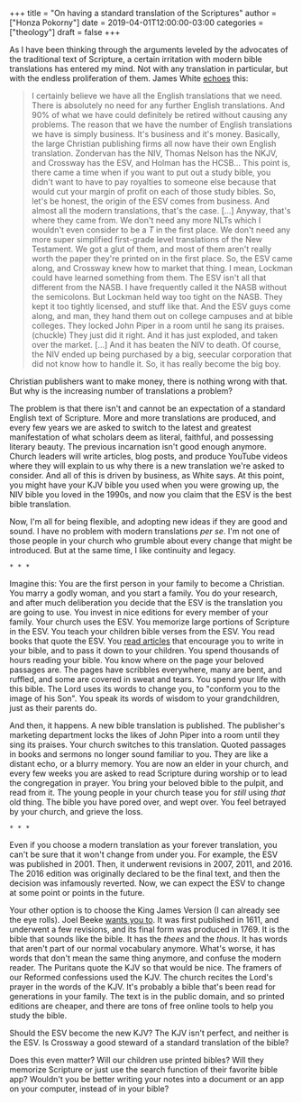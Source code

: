 +++
title = "On having a standard translation of the Scriptures"
author = ["Honza Pokorny"]
date = 2019-04-01T12:00:00-03:00
categories = ["theology"]
draft = false
+++

As I have been thinking through the arguments leveled by the advocates of the
traditional text of Scripture, a certain irritation with modern bible
translations has entered my mind. Not with any translation in particular, but
with the endless proliferation of them. James White [echoes](https://www.youtube.com/watch?v=G6adiAs3%5FUY) this:

> I certainly believe we have all the English translations that we need.
> There is absolutely no need for any further English translations. And 90%
> of what we have could definitely be retired without causing any problems.
> The reason that we have the number of English translations we have is simply
> business. It's business and it's money. Basically, the large Christian
> publishing firms all now have their own English translation. Zondervan has
> the NIV, Thomas Nelson has the NKJV, and Crossway has the ESV, and Holman
> has the HCSB... This point is, there came a time when if you want to put out
> a study bible, you didn't want to have to pay royalties to someone else
> because that would cut your margin of profit on each of those study bibles.
> So, let's be honest, the origin of the ESV comes from business. And almost
> all the modern translations, that's the case. [...] Anyway, that's where
> they came from. We don't need any more NLTs which I wouldn't even consider
> to be a _T_ in the first place. We don't need any more super simplified
> first-grade level translations of the New Testament. We got a glut of them,
> and most of them aren't really worth the paper they're printed on in the
> first place. So, the ESV came along, and Crossway knew how to market that
> thing. I mean, Lockman could have learned something from them. The ESV
> isn't all that different from the NASB. I have frequently called it the
> NASB without the semicolons. But Lockman held way too tight on the NASB.
> They kept it too tightly licensed, and stuff like that. And the ESV guys
> come along, and man, they hand them out on college campuses and at bible
> colleges. They locked John Piper in a room until he sang its
> praises. (chuckle) They just did it right. And it has just exploded, and
> taken over the market. [...] And it has beaten the NIV to death. Of
> course, the NIV ended up being purchased by a big, seecular corporation that
> did not know how to handle it. So, it has really become the big boy.

Christian publishers want to make money, there is nothing wrong with that. But
why is the increasing number of translations a problem?

The problem is that there isn't and cannot be an expectation of a standard
English text of Scripture. More and more translations are produced, and every
few years we are asked to switch to the latest and greatest manifestation of
what scholars deem as literal, faithful, and possessing literary beauty. The
previous incarnation isn't good enough anymore. Church leaders will write
articles, blog posts, and produce YouTube videos where they will explain to us
why there is a new translation we're asked to consider. And all of this is
driven by business, as White says. At this point, you might have your KJV bible
you used when you were growing up, the NIV bible you loved in the 1990s, and now
you claim that the ESV is the best bible translation.

Now, I'm all for being flexible, and adopting new ideas if they are good and
sound. I have no problem with modern translations _per se_. I'm not one of
those people in your church who grumble about every change that might be
introduced. But at the same time, I like continuity and legacy.

`* * *`

Imagine this: You are the first person in your family to become a Christian.
You marry a godly woman, and you start a family. You do your research, and
after much deliberation you decide that the ESV is the translation you are going
to use. You invest in nice editions for every member of your family. Your
church uses the ESV. You memorize large portions of Scripture in the ESV. You
teach your children bible verses from the ESV. You read books that quote the
ESV. You [read articles](https://www.desiringgod.org/articles/dads-write-in-your-bible) that encourage you to write in your bible, and to
pass it down to your children. You spend thousands of hours reading your
bible. You know where on the page your beloved passages are. The pages have
scribbles everywhere, many are bent, and ruffled, and some are covered in sweat
and tears. You spend your life with this bible. The Lord uses its words to
change you, to "conform you to the image of his Son". You speak its words of
wisdom to your grandchildren, just as their parents do.

And then, it happens. A new bible translation is published. The publisher's
marketing department locks the likes of John Piper into a room until they sing
its praises. Your church switches to this translation. Quoted passages in
books and sermons no longer sound familiar to you. They are like a distant
echo, or a blurry memory. You are now an elder in your church, and every few
weeks you are asked to read Scripture during worship or to lead the congregation
in prayer. You bring your beloved bible to the pulpit, and read from it. The
young people in your church tease you for _still_ using _that_ old thing. The
bible you have pored over, and wept over. You feel betrayed by your church, and
grieve the loss.

`* * *`

Even if you choose a modern translation as your forever translation, you can't
be sure that it won't change from under you. For example, the ESV was published
in 2001. Then, it underwent revisions in 2007, 2011, and 2016. The 2016
edition was originally declared to be the final text, and then the decision was
infamously reverted. Now, we can expect the ESV to change at some point or
points in the future.

Your other option is to choose the King James Version (I can already see the eye
rolls). Joel Beeke [wants you to](https://youngpuritan.wordpress.com/2008/12/11/beeke-on-bible-versions-practical-reasons-for-retaining-the-kjv/). It was first published in 1611, and
underwent a few revisions, and its final form was produced in 1769. It is the
bible that sounds like the bible. It has the _thees_ and the _thous_. It has
words that aren't part of our normal vocabulary anymore. What's worse, it has
words that don't mean the same thing anymore, and confuse the modern reader.
The Puritans quote the KJV so that would be nice. The framers of our Reformed
confessions used the KJV. The church recites the Lord's prayer in the words of
the KJV. It's probably a bible that's been read for generations in your family.
The text is in the public domain, and so printed editions are cheaper, and there
are tons of free online tools to help you study the bible.

Should the ESV become the new KJV? The KJV isn't perfect, and neither is the
ESV. Is Crossway a good steward of a standard translation of the bible?

Does this even matter? Will our children use printed bibles? Will they
memorize Scripture or just use the search function of their favorite bible app?
Wouldn't you be better writing your notes into a document or an app on your
computer, instead of in your bible?
